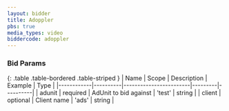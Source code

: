 ```yaml
---
layout: bidder
title: Adoppler
pbs: true
media_types: video
biddercode: adoppler
---
```


### Bid Params

{: .table .table-bordered .table-striped }
| Name       | Scope    | Description            | Example | Type     |
|------------|----------|------------------------|---------|----------|
| adunit | required | AdUnit to bid against | 'test' | string |
| client | optional | Client name | 'ads' | string |
